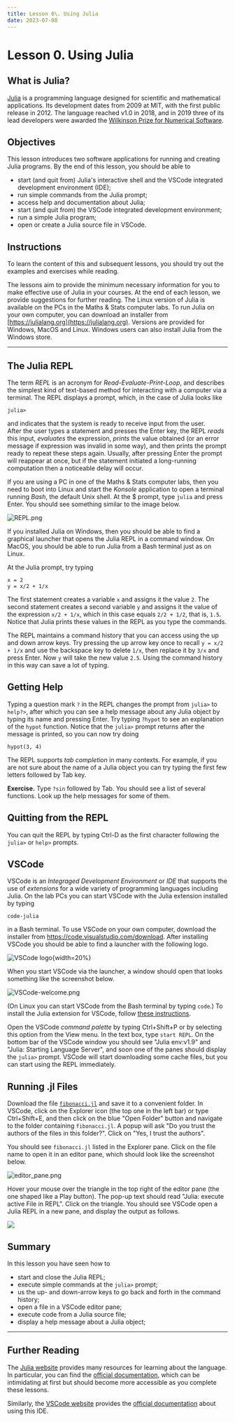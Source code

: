 ```yaml
---
title: Lesson 0\. Using Julia
date: 2023-07-08
---
```


# Lesson 0. Using Julia

## What is Julia?

[Julia](https://julialang.org/) is a programming language designed for 
scientific and mathematical applications.  Its development dates from 2009 
at MIT, with the first public release in 2012.  The language reached v1.0 
in 2018, and in 2019 three of its lead developers were awarded the 
[Wilkinson Prize for Numerical Software](https://news.mit.edu/2018/julia-language-co-creators-win-james-wilkinson-prize-numerical-software-1226).

## Objectives

This lesson introduces two software applications for running and creating 
Julia programs.  By the end of this lesson, you should be able to

* start (and quit from) Julia's interactive shell and the VSCode integrated 
development environment (IDE);
* run simple commands from the Julia prompt;
* access help and documentation about Julia;
* start (and quit from) the VSCode integrated development environment;
* run a simple Julia program;
* open or create a Julia source file in VSCode.

## Instructions

To learn the content of this and subsequent lessons, you should try out the 
examples and exercises while reading.

The lessons aim to provide the minimum necessary information for you to make 
effective use of Julia in your courses.  At the end of each lesson, we 
provide suggestions for further reading. The Linux version of Julia is 
available on the PCs in the Maths & Stats computer labs.  To run Julia on 
your own computer, you can download an installer from
[https://julialang.org](https://julialang.org).  Versions are provided for 
Windows, MacOS and Linux.  Windows users can also install Julia from the 
Windows store.

* * *

## The Julia REPL

The term *REPL* is an acronym for *Read-Evaluate-Print-Loop*, and describes 
the simplest kind of text-based method for interacting with a computer via 
a terminal.  The REPL displays a prompt, which, in the case of Julia looks 
like

```
julia>
```

and indicates that the system is ready to receive input from the user.  
After the user types a statement and presses the Enter key, the REPL *reads* 
this input, *evaluates* the expression, *prints* the value obtained (or an 
error message if expression was invalid in some way), and then prints the 
prompt ready to repeat these steps again.  Usually, after pressing Enter the 
prompt will reappear at once, but if the statement initiated a long-running 
computation then a noticeable delay will occur.

If you are using a PC in one of the Maths & Stats computer labs, then you 
need to boot into Linux and start the *Konsole* application to open a 
terminal running *Bash*, the default Unix shell.  At the $ prompt, type 
`julia` and press Enter.  You should see something similar to the image 
below.

![REPL.png](../resources/REPL.png)

If you installed Julia on Windows, then you should be able to find a graphical 
launcher that opens the Julia REPL in a command window.  On MacOS, you should 
be able to run Julia from a Bash terminal just as on Linux.

At the Julia prompt, try typing

```
x = 2
y = x/2 + 1/x
```

The first statement creates a variable `x` and assigns it the value `2`. The 
second statement creates a second variable `y` and assigns it the value of 
the expression `x/2 + 1/x`, which in this case equals `2/2 + 1/2`, that is, 
`1.5`.  Notice that Julia prints these values in the REPL as you type the 
commands. 

The REPL maintains a command history that you can access using the up and 
down arrow keys.  Try pressing the up arrow key once to recall
`y = x/2 + 1/x` and use the backspace key to delete `1/x`, then replace it 
by `3/x` and press Enter.  Now `y` will take the new value `2.5`.  Using the 
command history in this way can save a lot of typing.

## Getting Help

Typing a question mark `?` in the REPL changes the prompt from `julia>` to 
`help?>`, after which you can see a help message about any Julia object by 
typing its name and pressing Enter.  Try typing `?hypot` to see an 
explanation of the `hypot` function. Notice that the `julia>` prompt returns 
after the message is printed, so you can now try doing

```
hypot(3, 4)
```

The REPL supports *tab completion* in many contexts.  For example, if you 
are not sure about the name of a Julia object you can try typing the first 
few letters followed by Tab key.  

**Exercise.** Type `?sin` followed by Tab.  You should see a list of several 
functions.  Look up the help messages for some of them.

## Quitting from the REPL

You can quit the REPL by typing Ctrl-D as the first character following the
`julia>` or `help>` prompts.

## VSCode

VSCode is an *Integraged Development Environment* or *IDE* that supports 
the use of *extensions* for a wide variety of programming languages 
including Julia.  On the lab PCs you can start VSCode with the Julia 
extension installed by typing

```
code-julia 
```

in a Bash terminal.  To use VSCode on your own computer, download the 
installer from https://code.visualstudio.com/download.  After installing 
VSCode you should be able to find a launcher with the following logo.

![VSCode logo](../resources/vscode.png){width=20%}

When you start VSCode via the launcher, a window should open that looks 
something like the screenshot below.

![VSCode-welcome.png](../resources/VSCode-welcome.png)

(On Linux you can start VSCode from the Bash terminal by typing `code`.)
To install the Julia extension for VSCode, follow 
[these instructions](https://code.visualstudio.com/docs/languages/julia).

Open the VSCode *command palette* by typing Ctrl+Shift+P or by selecting 
this option from the View menu.  In the text box, type `start REPL`.  On 
the bottom bar of the VSCode window you should see "Julia env:v1.9" and
"Julia: Starting Language Server", and soon one of the panes should display 
the `julia>` prompt.  VSCode will start downloading some cache files, but 
you can start using the REPL immediately.

## Running .jl Files

Download the file [`fibonacci.jl`](../downloads/fibonacci.jl) and save it to a 
convenient folder.  In VSCode, click on the Explorer icon (the top one in 
the left bar) or type Ctrl+Shift+E, and then click on the blue "Open Folder" 
button and navigate to the folder containing `fibonacci.jl`.  A popup will ask 
"Do you trust the authors of the files in this folder?".  Click on 
"Yes, I trust the authors".

You should see `fibonacci.jl` listed in the Explorer pane.  Click on the file 
name to open it in an editor pane, which should look like the screenshot 
below.

![editor_pane.png](../resources/editor_pane.png)

Hover your mouse over the triangle in the top right of the editor pane (the 
one shaped like a Play button).  The pop-up text should read 
"Julia: execute active File in REPL".  Click on the triangle.  You should 
see VSCode open a Julia REPL in a new pane, and display the output as follows.

![](../resources/fibonacci_output.png)

## Summary

In this lesson you have seen how to

* start and close the Julia REPL;
* execute simple commands at the `julia>` prompt;
* us the up- and down-arrow keys to go back and forth in the command history;
* open a file in a VSCode editor pane;
* execute code from a Julia source file;
* display a help message about a Julia object;

* * *

## Further Reading

The [Julia website](https://julialang.org) provides many resources for
learning about the language.  In particular, you can find the
[official documentation](https://docs.julialang.org/en/v1/), which can be
intimidating at first but should become more accessible as you complete
these lessons.

Similarly, the [VSCode website](https://code.visualstudio.com/) provides the
[official documentation](https://code.visualstudio.com/docs) about using 
this IDE.  
